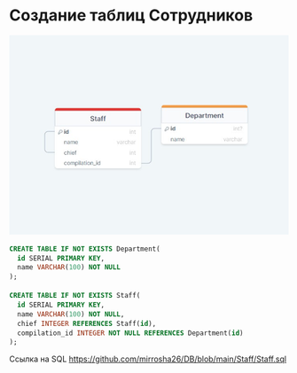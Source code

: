 # Создание таблиц Сотрудников
![Staff](https://raw.githubusercontent.com/mirrosha26/DB/main/Staff/Staff.jpg)

```SQL
CREATE TABLE IF NOT EXISTS Department(
  id SERIAL PRIMARY KEY,
  name VARCHAR(100) NOT NULL
);

CREATE TABLE IF NOT EXISTS Staff(
  id SERIAL PRIMARY KEY,
  name VARCHAR(100) NOT NULL,
  chief INTEGER REFERENCES Staff(id),
  compilation_id INTEGER NOT NULL REFERENCES Department(id)
);
```
Ссылка на SQL https://github.com/mirrosha26/DB/blob/main/Staff/Staff.sql
